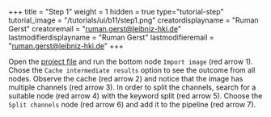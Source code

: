 +++
title = "Step 1"
weight = 1
hidden = true
type="tutorial-step"
tutorial_image = "/tutorials/ui/b11/step1.png"
creatordisplayname = "Ruman Gerst"
creatoremail = "ruman.gerst@leibniz-hki.de"
lastmodifierdisplayname = "Ruman Gerst"
lastmodifieremail = "ruman.gerst@leibniz-hki.de"
+++

Open the [project file](/tutorials/ui/b11/Tutorial_B11.zip) and run the bottom node `Import image` (red arrow 1). Chose the `Cache intermediate results` option to see the outcome from all nodes. Observe the cache (red arrow 2) and notice that the image has multiple channels (red arrow 3). In order to split the channels, search for a suitable node (red arrow 4) with the keyword split (red arrow 5). Choose the `Split channels` node (red arrow 6) and add it to the pipeline (red arrow 7). 